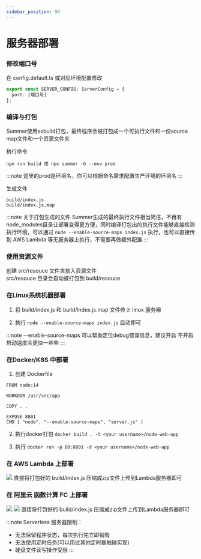 ```yaml
---
sidebar_position: 90
---
```


# 服务器部署

### 修改端口号

在 config.default.ts 或对应环境配置修改

```ts
export const SERVER_CONFIG: ServerConfig = {
  port: [端口号]
};
```

### 编译与打包
Summer使用esbuild打包，最终程序会被打包成一个可执行文件和一份source map文件和一个资源文件夹

执行命令
```
npm run build 或 npx summer -b --env prod
```
:::note
这里的prod是环境名，你可以根据命名需求配置生产环境的环境名
:::

生成文件
```
build/index.js
build/index.js.map
```

:::note 关于打包生成的文件
Summer生成的最终执行文件相当简洁，不再有node_modules目录让部署变得更方便，同时编译打包出的执行文件能够直接检测执行环境，可以通过 ``node --enable-source-maps index.js`` 执行，也可以直接传到 AWS Lambda 等无服务器上执行，不需要再做额外配置
:::

### 使用资源文件
创建 src/resouce 文件夹放入资源文件<br/>
src/resouce 目录会自动被打包到 build/resouce 

### 在Linux系统机器部署

1. 将 build/index.js 和 build/index.js.map 文件传上 linux 服务器

2. 执行 `node --enable-source-maps index.js` 启动即可

:::note
--enable-source-maps 可以帮助定位debug错误信息，建议开启
不开启启动速度会更快一些些
:::


### 在Docker/K8S 中部署
1. 创建 Dockerfile

``` title="Dockerfile"
FROM node:14

WORKDIR /usr/src/app

COPY . .

EXPOSE 8801
CMD [ "node", "--enable-source-maps", "server.js" ]
```

2. 执行docker打包
`docker build . -t <your username>/node-web-app`

3. 执行
`docker run -p 80:8801 -d <your username>/node-web-app`

### 在 AWS Lambda 上部署
![](/img/awslambda.jpg)
直接将打包好的 build/index.js 压缩成zip文件上传到Lambda服务器即可



### 在 阿里云 函数计算 FC 上部署
![](/img/alifc1.jpg)
![](/img/alifc2.jpg)
直接将打包好的 build/index.js 压缩成zip文件上传到Lambda服务器即可

:::note Serverless 服务器限制：
* 无法保留程序状态，每次执行完立即销毁<br/>
* 无法使用定时任务(可以用过其他定时器触碰实现)<br/>
* 硬盘文件读写操作受限
:::